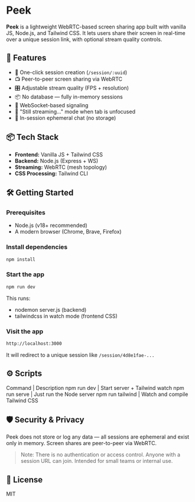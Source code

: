 # Peek

**Peek** is a lightweight WebRTC-based screen sharing app built with vanilla JS, Node.js, and Tailwind CSS. It lets users share their screen in real-time over a unique session link, with optional stream quality controls.

## 🚀 Features

- 🔗 One-click session creation (`/session/:uuid`)
- 📺 Peer-to-peer screen sharing via WebRTC
- 🎛️ Adjustable stream quality (FPS + resolution)
- 📦 No database — fully in-memory sessions
- 📡 WebSocket-based signaling
- 🧪 "Still streaming..." mode when tab is unfocused
- 💬 In-session ephemeral chat (no storage)

## 📦 Tech Stack

- **Frontend:** Vanilla JS + Tailwind CSS
- **Backend:** Node.js (Express + WS)
- **Streaming:** WebRTC (mesh topology)
- **CSS Processing:** Tailwind CLI

## 🛠️ Getting Started

### Prerequisites

- Node.js (v18+ recommended)
- A modern browser (Chrome, Brave, Firefox)

### Install dependencies

```bash
npm install
```

### Start the app

```bash
npm run dev
```

This runs:

- nodemon server.js (backend)
- tailwindcss in watch mode (frontend CSS)

### Visit the app

```bash
http://localhost:3000
```

It will redirect to a unique session like `/session/4d8e1fae-...`

## ⚙️ Scripts

Command | Description
npm run dev | Start server + Tailwind watch
npm run serve | Just run the Node server
npm run tailwind | Watch and compile Tailwind CSS

## 🛡️ Security & Privacy

Peek does not store or log any data — all sessions are ephemeral and exist only in memory. Screen shares are peer-to-peer via WebRTC.

> Note: There is no authentication or access control. Anyone with a session URL can join. Intended for small teams or internal use.

## 📘 License

MIT
